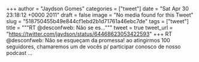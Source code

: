 
+++
author = "Jaydson Gomes"
categories = ["tweet"]
date = "Sat Apr 30 23:18:12 +0000 2011"
draft = false
image = "No media found for this Tweet"
slug = "518750455b49e844cf1ebd2b1d71761a46ebc7de"
tags = ["tweet"]
title = """RT @desconfweb: Não se es..."""
tweet = true
tweet_url = "https://twitter.com/jaydson/status/64468623053422593"
+++
RT @desconfweb: Não se esqueçam da promessa! ao atingirmos 100 seguidores, chamaremos um de vocês p/ participar conosco de nosso podcast ...
